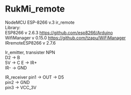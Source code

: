 # RukMi_remote
NodeMCU ESP-8266 v.3 ir_remote      
Library:   
ESP8266 v 2.6.3    https://github.com/esp8266/Arduino  
WifiManager v 0.15.0       https://github.com/tzapu/WiFiManager         
IRremoteESP8266 v 2.7.6         

Ir_emitter, transister NPN  
D2 -> B   
5V -> C 
E -> IR+  
IR- -> GND  

IR_receiver
pin1  ->  OUT   -> D5   
pin2  ->  GND   
pin3  ->  VCC_3V  
  
  
